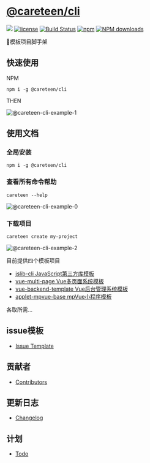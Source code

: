 # [@careteen/cli](https://github.com/careteenL/cli)
[![](https://img.shields.io/badge/Powered%20by-cli-brightgreen.svg)](https://github.com/careteenL/cli)
[![license](https://img.shields.io/badge/license-MIT-blue.svg)](https://github.com/careteenL/cli/blob/master/LICENSE)
[![Build Status](https://travis-ci.org/careteenL/cli.svg?branch=master)](https://travis-ci.org/careteenL/cli)
[![npm](https://img.shields.io/badge/npm-1.1.0-orange.svg)](https://www.npmjs.com/package/@careteen/cli)
[![NPM downloads](http://img.shields.io/npm/dm/@careteen/cli.svg?style=flat-square)](http://www.npmtrends.com/@careteen/cli)

🚀模板项目脚手架


## 快速使用
NPM
```shell
npm i -g @careteen/cli
```
THEN

![@careteen-cli-example-1](https://careteenl.github.io/images/careteen-cli-example-1-new-mini.gif)

## 使用文档

### 全局安装
```shell
npm i -g @careteen/cli
```

### 查看所有命令帮助
```shell
careteen --help
```
![@careteen-cli-example-0](https://careteenl.github.io/images/@careteen-cli-example-0-new.png)

### 下载项目
```shell
careteen create my-project
```
![@careteen-cli-example-2](https://careteenl.github.io/images/@careteen-cli-example-2-new.png)

目前提供四个模板项目

- [jslib-cli JavaScript第三方库模板](https://github.com/careteenL/jslib-cli)
- [vue-multi-page Vue多页面系统模板](https://github.com/careteenL/vue-multi-page)
- [vue-backend-template Vue后台管理系统模板](https://github.com/careteenL/vue-backend-template)
- [applet-mpvue-base mpVue小程序模板](https://github.com/careteenL/applet-mpvue-base)

各取所需...

## issue模板
- [Issue Template](./ISSUETEMPLATE.md)

## 贡献者
- [Contributors](https://github.com/careteenL/cli/graphs/contributors)

## 更新日志
- [Changelog](./CHANGELOG.md)

## 计划
- [Todo](./TODO.md)
